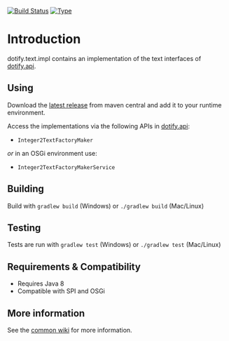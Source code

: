 [![Build Status](https://travis-ci.org/brailleapps/dotify.text.impl.svg?branch=master)](https://travis-ci.org/brailleapps/dotify.text.impl)
[![Type](https://img.shields.io/badge/type-provider_bundle-blue.svg)](https://github.com/brailleapps/wiki/wiki/Types)

# Introduction #
dotify.text.impl contains an implementation of the text interfaces of [dotify.api](https://github.com/joeha480/dotify/tree/master/dotify.api).

## Using ##
Download the [latest release](http://search.maven.org/#search%7Cga%7C1%7Cg%3A%22org.daisy.dotify%22%20%20a%3A%22dotify.text.impl%22) from maven central and add it to your runtime environment.

Access the implementations via the following APIs in [dotify.api](http://search.maven.org/#search%7Cga%7C1%7Cg%3A%22org.daisy.dotify%22%20%20a%3A%22dotify.api%22):
- `Integer2TextFactoryMaker`

 _or_ in an OSGi environment use:
- `Integer2TextFactoryMakerService`

## Building ##
Build with `gradlew build` (Windows) or `./gradlew build` (Mac/Linux)

## Testing ##
Tests are run with `gradlew test` (Windows) or `./gradlew test` (Mac/Linux)

## Requirements & Compatibility ##
- Requires Java 8
- Compatible with SPI and OSGi

## More information ##
See the [common wiki](https://github.com/brailleapps/wiki/wiki) for more information.
